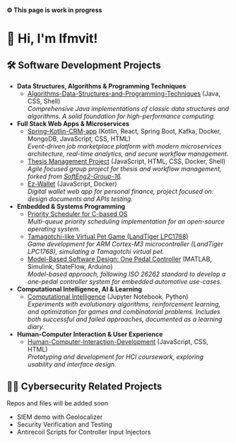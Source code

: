 <h4>⚙️ This page is work in progress </h4>
<h1>👋 Hi, I'm lfmvit!</h1>

<h2>🛠️ Software Development Projects</h2>

<ul>
  <li>
  <b>Data Structures, Algorithms & Programming Techniques</b><br>
  <ul>
    <li>
      <a href="https://github.com/lfmvit/Algorithms-Data-Structures-and-Programming-Techniques">Algorithms-Data-Structures-and-Programming-Techniques</a> (Java, CSS, Shell) <br>
      <i>Comprehensive Java implementations of classic data structures and algorithms. A solid foundation for high-performance computing.</i>
      </li>
</li>
  </ul>
    <li>
    <b>Full Stack Web Apps & Microservices</b>
    <ul>
      <li>
        <a href="https://github.com/lfmvit/spring-kotlin-CRM-app">Spring-Kotlin-CRM-app</a> (Kotlin, React, Spring Boot, Kafka, Docker, MongoDB, JavaScript, CSS, HTML)<br>
        <i>Event-driven job marketplace platform with modern microservices architecture, real-time analytics, and secure workflow management.</i>
      </li>
      <li>
        <a href="https://github.com/lfmvit/thesis-management-project">Thesis Management Project</a> (JavaScript, HTML, CSS, Docker, Shell)<br>
        <i>Agile focused group project for thesis and workflow management, forked from <a href="https://github.com/SoftEng2-Group-16/thesis-management-project">SoftEng2-Group-16</a>.</i>
      </li>
      <li>
        <a href="https://github.com/lfmvit/ez-wallet">Ez-Wallet</a> (JavaScript, Docker)<br>
        <i>Digital wallet web app for personal finance, project focused on: design documents and APIs testing.</i>
      </li>
      </li>
    </ul>
  </li>
  <li>
    <b>Embedded & Systems Programming</b>
    <ul>
      <li>
        <a href="https://github.com/lfmvit/priority-scheduler-for-c-based-os">Priority Scheduler for C-based OS</a> <br>
        <i>Multi-queue priority scheduling implementation for an open-source operating system.</i>
      </li>
      <li>
        <a href="https://github.com/lfmvit/Tamagotchi-like-Virtual-Pet-Game-LandTiger-LPC1768">Tamagotchi-like Virtual Pet Game (LandTiger LPC1768)</a> <br>
        <i>Game development for ARM Cortex-M3 microcontroller (LandTiger LPC1768), simulating a Tamagotchi virtual pet.</i>
      </li>
      <li>
        <a href="https://github.com/lfmvit/Model-Based-Software-Design---One-Pedal-Controller">Model-Based Software Design: One Pedal Controller</a> (MATLAB, Simulink, StateFlow, Arduino)<br>
        <i>Model-based approach, following ISO 26262 standard to develop a one-pedal controller system for embedded automotive use-cases.</i>
      </li>
    </ul>
  </li>
  <li>
    <b>Computational Intelligence, AI & Learning</b>
    <ul>
      <li>
        <a href="https://github.com/lfmvit/computational-intelligence">Computational Intelligence</a> (Jupyter Notebook, Python)<br>
        <i>Experiments with evolutionary algorithms, reinforcement learning, and optimization for games and combinatorial problems. Includes both successful and failed approaches, documented as a learning diary.</i>
      </li>
    </ul>
  </li>
  <li>
    <b>Human-Computer Interaction & User Experience</b>
    <ul>
      <li>
        <a href="https://github.com/lfmvit/Human-Computer-Interaction-Development">Human-Computer-Interaction-Development</a> (JavaScript, CSS, HTML)<br>
        <i>Prototyping and development for HCI coursework, exploring usability and interface design.</i>
      </li>
    </ul>
  </li>
</ul>
<h2>👨‍💻 Cybersecurity Related Projects</h2>
Repos and files will be added soon
  <ul>
    <li> SIEM demo with Geolocalizer </li>
    <li> Security Verification and Testing </li>
    <li> Antirecoil Scripts for Controller Input Injectors </li>
  </ul>

